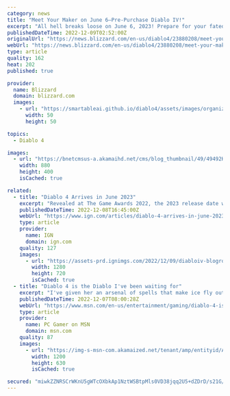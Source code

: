 ```yaml
---
category: news
title: "Meet Your Maker on June 6—Pre-Purchase Diablo IV!"
excerpt: "All hell breaks loose on June 6, 2023! Prepare for your fated faceoff against Lilith, the Daughter of Hatred, by pre-purchasing any edition of Diablo IV, and tune in to our upcoming Developer Update livestream."
publishedDateTime: 2022-12-09T02:52:00Z
originalUrl: "https://news.blizzard.com/en-us/diablo4/23880208/meet-your-maker-on-june-6-pre-purchase-diablo-iv"
webUrl: "https://news.blizzard.com/en-us/diablo4/23880208/meet-your-maker-on-june-6-pre-purchase-diablo-iv"
type: article
quality: 162
heat: 202
published: true

provider:
  name: Blizzard
  domain: blizzard.com
  images:
    - url: "https://smartableai.github.io/diablo4/assets/images/organizations/blizzard.com-50x50.jpg"
      width: 50
      height: 50

topics:
  - Diablo 4

images:
  - url: "https://bnetcmsus-a.akamaihd.net/cms/blog_thumbnail/49/49492HO2G6XO1670029912679.png"
    width: 880
    height: 400
    isCached: true

related:
  - title: "Diablo 4 Arrives in June 2023"
    excerpt: "Revealed at The Game Awards 2022, the 2023 release date was finally narrowed down as Blizzard confirmed the June date for its first take on an open world version of the action-RPG series. The release date announcement makes sense given that some players h"
    publishedDateTime: 2022-12-08T16:45:00Z
    webUrl: "https://www.ign.com/articles/diablo-4-arrives-in-june-2023"
    type: article
    provider:
      name: IGN
      domain: ign.com
    quality: 127
    images:
      - url: "https://assets-prd.ignimgs.com/2022/12/09/diabloiv-blogroll-2-1670554032547.jpg?width=1280"
        width: 1280
        height: 720
        isCached: true
  - title: "Diablo 4 is the Diablo I've been waiting for"
    excerpt: "I've given her an arsenal of spells that make ice fly out of her hands, and one of them spawns a snowstorm directly above her head. I click and click while she does the actual work of casting frost spells at legions of demons from hell."
    publishedDateTime: 2022-12-07T08:00:28Z
    webUrl: "https://www.msn.com/en-us/entertainment/gaming/diablo-4-is-the-diablo-ive-been-waiting-for/ar-AA151spt"
    type: article
    provider:
      name: PC Gamer on MSN
      domain: msn.com
    quality: 87
    images:
      - url: "https://img-s-msn-com.akamaized.net/tenant/amp/entityid/AA151zSX.img?h=630&w=1200&m=6&q=60&o=t&l=f&f=jpg&x=508&y=267"
        width: 1200
        height: 630
        isCached: true

secured: "miwkZZNRSCrWKnU5gWTcOXbkAp1NztWSBtpMls0VD38jqq2U5+dZDrD/s21G/+3Fubhl19WfBHpStiBtsB0eYc/Hln8PjDh6hwPD+z7BiySgy2S2Hadw1ncPkxtx8c3q68lUlUjoWeOVSC/BxHemk/11aL2BN2HoUXImeBUU/yRJDr2moBDvKU4ISapW98TLqOEnKZEai6U0jDJWujIrOV7/wXo2V/drbRZXLTTqOdYGUxwA9FiMxuwvZQiBSyolYMPFOYwfOstZR/AKH+//chW+Yj/OhEfGvIuRst7hR1Z+qcryYpI+rXvcIhV77DPnxhvEBdaT/ULItUEVdeAMEGQfyyO3b1wpvbm5/zNG+Ng=;R1gKE2M5Y6+Ykc9IF5Z7+A=="
---
```


